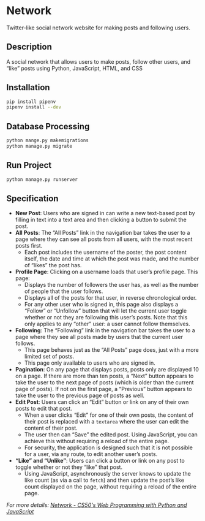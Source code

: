 # Network

Twitter-like social network website for making posts and following users.

## Description

A social network that allows users to make posts, follow other users, and “like” posts using Python, JavaScript, HTML, and CSS

## Installation

 ```bash
 pip install pipenv
 pipenv install --dev
 ```

## Database Processing

 ```bash
 python mange.py makemigrations
 python manage.py migrate
 ```

## Run Project

```bash
python manage.py runserver
```

## Specification

- **New Post**: Users who are signed in can write a new text-based post by filling in text into a text area and then clicking a button to submit the post.
- **All Posts**: The “All Posts” link in the navigation bar takes the user to a page where they can see all posts from all users, with the most recent posts first.
  - Each post includes the username of the poster, the post content itself, the date and time at which the post was made, and the number of “likes” the post has.
- **Profile Page**: Clicking on a username loads that user’s profile page. This page:
  - Displays the number of followers the user has, as well as the number of people that the user follows.
  - Displays all of the posts for that user, in reverse chronological order.
  - For any other user who is signed in, this page also displays a “Follow” or “Unfollow” button that will let the current user toggle whether or not they are following this user’s posts. Note that this only applies to any “other” user: a user cannot follow themselves.
- **Following**: The “Following” link in the navigation bar takes the user to a page where they see all posts made by users that the current user follows.
  - This page behaves just as the “All Posts” page does, just with a more limited set of posts.
  - This page only available to users who are signed in.
- **Pagination**: On any page that displays posts, posts only are displayed 10 on a page. If there are more than ten posts, a “Next” button appears to take the user to the next page of posts (which is older than the current page of posts). If not on the first page, a “Previous” button appears to take the user to the previous page of posts as well.
- **Edit Post**: Users can click an “Edit” button or link on any of their own posts to edit that post.
  - When a user clicks “Edit” for one of their own posts, the content of their post is replaced with a `textarea` where the user can edit the content of their post.
  - The user then can “Save” the edited post. Using JavaScript, you can achieve this without requiring a reload of the entire page.
  - For security, the application is designed such that it is not possible for a user, via any route, to edit another user’s posts.
- **“Like” and “Unlike”**: Users can click a button or link on any post to toggle whether or not they “like” that post.
  - Using JavaScript, asynchronously the server knows to update the like count (as via a call to `fetch`) and then update the post’s like count displayed on the page, without requiring a reload of the entire page.

*For more details: [Network - CS50's Web Programming with Python and JavaScript](https://cs50.harvard.edu/web/2020/projects/4/network/)*
